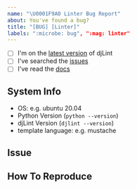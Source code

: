 ```yaml
---
name: "\U0001F9A0 Linter Bug Report"
about: You've found a bug?
title: "[BUG] [Linter]"
labels: ":microbe: bug", ":mag: linter"
---
```


<!--
    Thanks for finding and submitting an issue.

    Have you...
-->

- [ ] I'm on the [latest version](https://pypi.org/project/djlint/) of djLint
- [ ] I've searched the [issues](https://github.com/Riverside-Healthcare/djLint/issues)
- [ ] I've read the [docs](https://djlint.com)

## System Info
 - OS: e.g. ubuntu 20.04
 - Python Version (``python --version``)
 - djLint Version (``djlint --version``)
 - template language: e.g. mustache


## Issue
<!-- A clear and concise description of what the bug is. -->

## How To Reproduce
<!-- Steps to reproduce the behavior -->

<!-- Thanks! 🤠 -->
